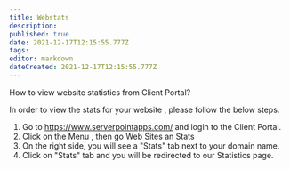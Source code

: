 ```yaml
---
title: Webstats
description: 
published: true
date: 2021-12-17T12:15:55.777Z
tags: 
editor: markdown
dateCreated: 2021-12-17T12:15:55.777Z
---
```


How to view website statistics from Client Portal?

 

In order to view the stats for your website , please follow the below steps.
 
 1. Go to https://www.serverpointapps.com/ and  login to the Client Portal.
 2. Click on the Menu , then go Web Sites an Stats
 3. On the right side, you will see a "Stats" tab next to your domain name.
 4. Click on "Stats" tab and you will be redirected to our Statistics page.